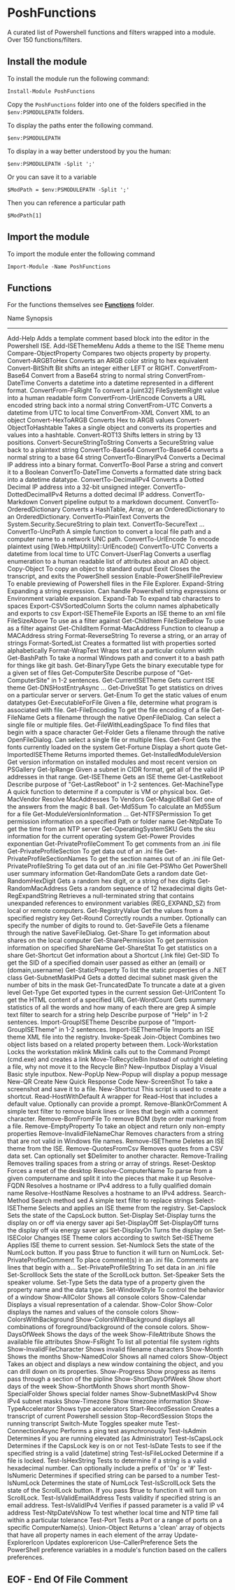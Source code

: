 # PoshFunctions

A curated list of Powershell functions and filters wrapped into a module. Over 150 functions/filters.

## Install the module

To install the module run the following command:

    Install-Module PoshFunctions

Copy the `PoshFunctions` folder into one of the folders specified in the `$env:PSMODULEPATH` folders.

To display the paths enter the following command.

    $env:PSMODULEPATH

To display in a way better understood by you the human:

    $env:PSMODULEPATH -Split ';'

Or you can save it to a variable

    $ModPath = $env:PSMODULEPATH -Split ';'

Then you can reference a particular path

    $ModPath[1]


## Import the module

To import the module enter the following command

    Import-Module -Name PoshFunctions

## Functions

For the functions themselves see [**Functions**](Functions) folder.


Name                           Synopsis
----                           --------
Add-Help                       Adds a template comment based block into the editor in the Powershell ISE.
Add-ISEThemeMenu               Adds a theme to the ISE Theme menu
Compare-ObjectProperty         Compares two objects property by property.
Convert-ARGBToHex              Converts an ARGB color string to hex equivalent
Convert-BitShift               Bit shifts an integer either LEFT or RIGHT.
ConvertFrom-Base64             Convert from a Base64 string to normal string
ConvertFrom-DateTime           Converts a datetime into a datetime represented in a different format.
ConvertFrom-FsRight            To convert a [uint32] FileSystemRight value into a human readable form
ConvertFrom-UrlEncode          Converts a URL encoded string back into a normal string
ConvertFrom-UTC                Converts a datetime from UTC to local time
ConvertFrom-XML                Convert XML to an object
Convert-HexToARGB              Converts Hex to ARGB values
Convert-ObjectToHashtable      Takes a single object and converts its properties and values into a hashtable.
Convert-ROT13                  Shifts letters in string by 13 positions.
Convert-SecureStringToString   Converts a SecureString value back to a plaintext string
ConvertTo-Base64               ConvertTo-Base64 converts a normal string to a base 64 string
ConvertTo-BinaryIPv4           Converts a Decimal IP address into a binary format.
ConvertTo-Bool                 Parse a string and convert it to a Boolean
ConvertTo-DateTime             Converts a formatted date string back into a datetime datatype.
ConvertTo-DecimalIPv4          Converts a Dotted Decimal IP address into a 32-bit unsigned integer.
ConvertTo-DottedDecimalIPv4    Returns a dotted decimal IP address.
ConvertTo-Markdown             Convert pipeline output to a markdown document.
ConvertTo-OrderedDictionary    Converts a HashTable, Array, or an OrderedDictionary to an OrderedDictionary.
ConvertTo-PlainText            Converts the System.Security.SecureString to plain text.
ConvertTo-SecureText           ...
ConvertTo-UncPath              A simple function to convert a local file path and a computer name to a network UNC path.
ConvertTo-UrlEncode            To encode plaintext using [Web.HttpUtility]::UrlEncode()
ConvertTo-UTC                  Converts a datetime from local time to UTC
Convert-UserFlag               Converts a userflag enumeration to a human readable list of attributes about an AD object.
Copy-Object                    To copy an object to standard output
Eexit                          Closes the transcript, and exits the PowerShell session
Enable-PowerShellFilePreview   To enable previewing of Powershell files in the File Explorer.
Expand-String                  Expanding a string expression. Can handle Powershell string expressions or Environment variable expansion.
Expand-Tab                     To expand tab characters to spaces
Export-CSVSortedColumn         Sorts the column names alphabetically and exports to csv
Export-ISEThemeFile            Exports an ISE theme to an xml file
FileSizeAbove                  To use as a filter against Get-ChildItem
FileSizeBelow                  To use as a filter against Get-ChildItem
Format-MacAddress              Function to cleanup a MACAddress string
Format-ReverseString           To reverse a string, or an array of strings
Format-SortedList              Creates a formatted list with properties sorted alphabetically
Format-WrapText                Wraps text at a particular column width
Get-BashPath                   To take a normal Windows path and convert it to a bash path for things like git bash.
Get-BinaryType                 Gets the binary executable type for a given set of files
Get-ComputerSite               Describe purpose of "Get-ComputerSite" in 1-2 sentences.
Get-CurrentISETheme            Gets current ISE theme
Get-DNSHostEntryAsync          ...
Get-DriveStat                  To get statistics on drives on a particular server or servers.
Get-Enum                       To get the static values of enum datatypes
Get-ExecutableForFile          Given a file, determine what program is associated with file.
Get-FileEncoding               To get the file encoding of a file
Get-FileName                   Gets a filename through the native OpenFileDialog. Can select a single file or multiple files.
Get-FileWithLeadingSpace       To find files that begin with a space character
Get-Folder                     Gets a filename through the native OpenFileDialog. Can select a single file or multiple files.
Get-Font                       Gets the fonts currently loaded on the system
Get-Fortune                    Display a short quote
Get-ImportedISETheme           Returns imported themes.
Get-InstalledModuleVersion     Get version information on installed modules and most recent version on PSGallery
Get-IpRange                    Given a subnet in CIDR format, get all of the valid IP addresses in that range.
Get-ISETheme                   Gets an ISE theme
Get-LastReboot                 Describe purpose of "Get-LastReboot" in 1-2 sentences.
Get-MachineType                A quick function to determine if a computer is VM or physical box.
Get-MacVendor                  Resolve MacAddresses To Vendors
Get-Magic8Ball                 Get one of the answers from the magic 8 ball.
Get-Md5Sum                     To calculate an Md5Sum for a file
Get-ModuleVersionInformation   ...
Get-NTFSPermission             To get permission information on a specified Path or folder name
Get-NtpDate                    To get the time from an NTP server
Get-OperatingSystemSKU         Gets the sku information for the current operating system
Get-Power                      Provides exponentian
Get-PrivateProfileComment      To get comments from an .ini file
Get-PrivateProfileSection      To get data out of an .ini file
Get-PrivateProfileSectionNames To get the section names out of an .ini file
Get-PrivateProfileString       To get data out of an .ini file
Get-PSWho                      Get PowerShell user summary information
Get-RandomDate                 Gets a random date
Get-RandomHexDigit             Gets a random hex digit, or a string of hex digits
Get-RandomMacAddress           Gets a random sequence of 12 hexadecimal digits
Get-RegExpandString            Retrieves a null-terminated string that contains unexpanded references to environment variables (REG_EXPAND_SZ) from local or remote computers.
Get-RegistryValue              Get the values from a specified registry key
Get-Round                      Correctly rounds a number. Optionally can specify the number of digits to round to.
Get-SaveFile                   Gets a filename through the native SaveFileDialog.
Get-Share                      To get information about shares on the local computer
Get-SharePermission            To get permission information on specified ShareName
Get-ShareStat                  To get statistics on a share
Get-Shortcut                   Get information about a Shortcut (.lnk file)
Get-SID                        To get the SID of a specified domain user passed as either an (email) or (domain,username)
Get-StaticProperty             To list the static properties of a .NET class
Get-SubnetMaskIPv4             Gets a dotted decimal subnet mask given the number of bits in the mask
Get-TruncatedDate              To truncate a date at a given level
Get-Type                       Get exported types in the current session
Get-UrlContent                 To get the HTML content of a specified URL
Get-WordCount                  Gets summary statistics of all the words and how many of each there are
grep                           A simple text filter to search for a string
help                           Describe purpose of "Help" in 1-2 sentences.
Import-GroupISETheme           Describe purpose of "Import-GroupISETheme" in 1-2 sentences.
Import-ISEThemeFile            Imports an ISE theme XML file into the registry.
Invoke-Speak
Join-Object                    Combines two object lists based on a related property between them.
Lock-Workstation               Locks the workstation
mklink                         Mklink calls out to the Command Prompt (cmd.exe) and creates a link
Move-ToRecycleBin              Instead of outright deleting a file, why not move it to the Recycle Bin?
New-Inputbox                   Display a Visual Basic style inputbox.
New-PopUp                      New-Popup will display a popup message
New-QR                         Create New Quick Response Code
New-ScreenShot                 To take a screenshot and save it to a file.
New-Shortcut                   This script is used to create a  shortcut.
Read-HostWithDefault           A wrapper for Read-Host that includes a default value. Optionally can provide a prompt.
Remove-BlankOrComment          A simple text filter to remove blank lines or lines that begin with a comment character.
Remove-BomFromFile             To remove BOM (byte order marking) from a file.
Remove-EmptyProperty           To take an object and return only non-empty properties
Remove-InvalidFileNameChar     Removes characters from a string that are not valid in Windows file names.
Remove-ISETheme                Deletes an ISE theme from the ISE.
Remove-QuotesFromCsv           Removes quotes from a CSV data set. Can optionally set $Delimiter to another character.
Remove-Trailing                Removes trailing spaces from a string or array of strings.
Reset-Desktop                  Forces a reset of the desktop
Resolve-ComputerName           To parse from a given computername and split it into the pieces that make it up
Resolve-FQDN                   Resolves a hostname or IPv4 address to a fully qualified domain name
Resolve-HostName               Resolves a hostname to an IPv4 address.
Search-Method                  Search method
sed                            A simple text filter to replace strings
Select-ISETheme                Selects and applies an ISE theme from the registry.
Set-Capslock                   Sets the state of the CapsLock button.
Set-Display                    Set-Display turns the display on or off via energy saver api
Set-DisplayOff                 Set-DisplayOff turns the display off via energy saver api
Set-DisplayOn                  Turns the display on
Set-ISEColor                   Changes ISE Theme colors according to switch
Set-ISETheme                   Applies ISE theme to current session.
Set-Numlock                    Sets the state of the NumLock button. If you pass $true to function it will turn on NumLock.
Set-PrivateProfileComment      To place comment(s) in an .ini file. Comments are lines that begin with a...
Set-PrivateProfileString       To set data in an .ini file
Set-Scrolllock                 Sets the state of the ScrollLock button.
Set-Speaker                    Sets the speaker volume.
Set-Type                       Sets the data type of a property given the property name and the data type.
Set-WindowStyle                To control the behavior of a window
Show-AllColor                  Shows all console colors
Show-Calendar                  Displays a visual representation of a calendar.
Show-Color                     Show-Color displays the names and values of the console colors
Show-ColorsWithBackground      Show-ColorsWithBackground displays all combinations of foreground/background of the console colors.
Show-DaysOfWeek                Shows the days of the week
Show-FileAttribute             Shows the available file attributes
Show-FsRight                   To list all potential file system rights
Show-InvalidFileCharacter      Shows invalid filename characters
Show-Month                     Shows the months
Show-NamedColor                Shows all named colors
Show-Object                    Takes an object and displays a new window containing the object, and you can drill down on its properties.
Show-Progress                  Show progress as items pass through a section of the pipline
Show-ShortDaysOfWeek           Show short days of the week
Show-ShortMonth                Shows short month
Show-SpecialFolder             Shows special folder names
Show-SubnetMaskIPv4            Show IPv4 subnet masks
Show-Timezone                  Show timezone information
Show-TypeAccelerator           Shows type accelerators
Start-RecordSession            Creates a transcript of current Powershell session
Stop-RecordSession             Stops the running transcript
Switch-Mute                    Toggles speaker mute
Test-ConnectionAsync           Performs a ping test asynchronously
Test-IsAdmin                   Determines if you are running elevated (as Administrator)
Test-IsCapsLock                Determines if the CapsLock key is on or not
Test-IsDate                    Tests to see if the specified string is a valid [datetime] string
Test-IsFileLocked              Determine if a file is locked.
Test-IsHexString               Tests to determine if a string is a valid hexadecimal number. Can optionally include a prefix of '0x' or '#'
Test-IsNumeric                 Determines if specified string can be parsed to a number
Test-IsNumLock                 Determines the state of NumLock
Test-IsScrollLock              Sets the state of the ScrollLock button. If you pass $true to function it will turn on ScrollLock.
Test-IsValidEmailAddress       Tests validity if specified string is an email address.
Test-IsValidIPv4               Verifies if passed parameter is a valid IP v4 address
Test-NtpDateVsNow              To test whether local time and NTP time fall within a particular tolerance
Test-Port                      Tests a Port or a range of ports on a specific ComputerName(s).
Union-Object                   Returns a 'clean' array of objects that have all property names in each element of the array
Update-ExplorerIcon            Updates explorericon
Use-CallerPreference           Sets the PowerShell preference variables in a module's function based on the callers preferences.




## EOF - End Of File Comment
